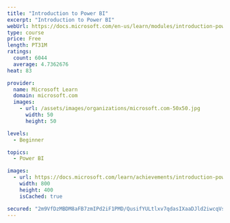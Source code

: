 ```yaml
---
title: "Introduction to Power BI"
excerpt: "Introduction to Power BI"
webUrl: https://docs.microsoft.com/en-us/learn/modules/introduction-power-bi/
type: course
price: Free
length: PT31M
ratings:
  count: 6044
  average: 4.7362676
heat: 83

provider:
  name: Microsoft Learn
  domain: microsoft.com
  images:
    - url: /assets/images/organizations/microsoft.com-50x50.jpg
      width: 50
      height: 50

levels:
  - Beginner

topics:
  - Power BI

images:
  - url: https://docs.microsoft.com/learn/achievements/introduction-power-bi-social.png
    width: 800
    height: 400
    isCached: true

secured: "2m9VfDzMBDM8aFB7zmIPd2iF1PMD/QusifYULtlxv7qdasIXaaDJld2iwcqVsBY/XkCDL2vCkjhIMOqv3XU8l4pFVZAhIDU05EE2wEnGJl0DIp7KJNzn0FXJ2hi3TAvO6sqYUW3dXm2+fFU/KDwefThwMobutONl4Z2rjP/z88u2NRBaWOLsyTgew377QmkoMI0XJUlNb6lteQ9Du41gnQHtrA7nUPrAXVSGriJPf5mNtaYOYAUqMTL63z10YZvST9kNeJi/sAZBeVVx29rvIIrM1hHlMkrjYWgSHCn0dffDPoin+jLZw90+m8WlIhEjUIMYdpvUdPUIPojalF2HpFAWjttuHqGcwxkyU0FgUBnq002fLAABwOfkcMe5kFBrVgCPkqlTgdIS/z/vqAynECoJcBlVdhuCkVO27vK1Bs8=;9O6+i3wYU4rzAw3soLyNag=="
---
```


